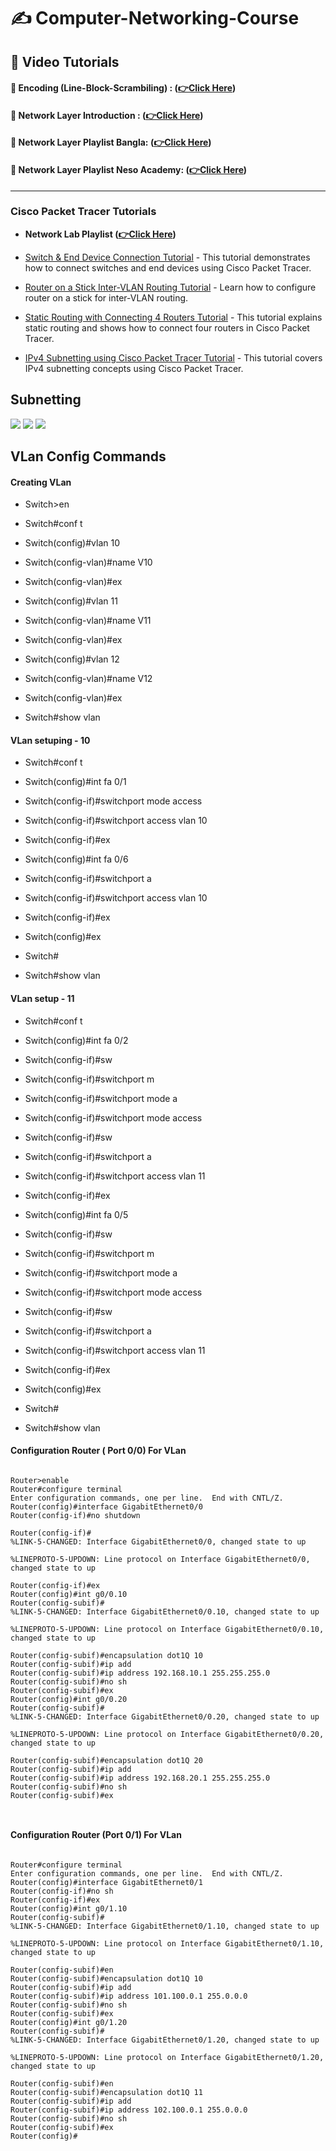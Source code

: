 # ✍️ Computer-Networking-Course


## 🎥 Video Tutorials
#### 🧠 Encoding (Line-Block-Scrambiling) : **([👉Click Here](https://youtube.com/playlist?list=PLncy2sD7w4YpbMkd6cF0kVH8SUM-VrpeQ))**

#### 🧠 Network Layer Introduction : **([👉Click Here](https://youtu.be/rW1jPlYgp_0))**

#### 🧠 Network Layer Playlist Bangla: **([👉Click Here](https://youtube.com/playlist?list=PLMW5djzR9cKPDaY5f30lC4VgqL9nRQG6g))**


#### 🧠 Network Layer Playlist Neso Academy: **([👉Click Here](https://youtube.com/playlist?list=PLBlnK6fEyqRi7E6_6rLC5N_v50TW6qlrf))**

<hr>

### Cisco Packet Tracer Tutorials

- **Network Lab Playlist ([👉Click Here](https://youtube.com/playlist?list=PLtPLcjdwym2mhii8gss61nvgLG609sf_H))**

- [Switch & End Device Connection Tutorial](https://www.youtube.com/watch?v=YZRQpZPp4E4&list=PLB57s6OrG8LjS4rXfvYZd95H5oHPabDcF&index=1) - This tutorial demonstrates how to connect switches and end devices using Cisco Packet Tracer.
- [Router on a Stick Inter-VLAN Routing Tutorial](https://www.youtube.com/watch?app=desktop&v=qwJlypSanLc) - Learn how to configure router on a stick for inter-VLAN routing.
- [Static Routing with Connecting 4 Routers Tutorial](https://www.youtube.com/watch?app=desktop&v=rZw_b0wpQ00) - This tutorial explains static routing and shows how to connect four routers in Cisco Packet Tracer.
- [IPv4 Subnetting using Cisco Packet Tracer Tutorial](https://www.youtube.com/watch?app=desktop&v=fvFr7K5SRlM) - This tutorial covers IPv4 subnetting concepts using Cisco Packet Tracer.

## Subnetting

![](img/1.png)
![](img/2.png)
![](img/3.png)

## VLan Config Commands

#### Creating VLan

- Switch>en
- Switch#conf t

- Switch(config)#vlan 10
- Switch(config-vlan)#name V10
- Switch(config-vlan)#ex
- Switch(config)#vlan 11
- Switch(config-vlan)#name V11
- Switch(config-vlan)#ex	
- Switch(config)#vlan 12
- Switch(config-vlan)#name V12
- Switch(config-vlan)#ex

- Switch#show vlan

#### VLan setuping - 10

- Switch#conf t
- Switch(config)#int fa 0/1
- Switch(config-if)#switchport mode access
- Switch(config-if)#switchport access vlan 10
- Switch(config-if)#ex

- Switch(config)#int fa 0/6
- Switch(config-if)#switchport a
- Switch(config-if)#switchport access vlan 10

- Switch(config-if)#ex
- Switch(config)#ex
- Switch#

- Switch#show vlan


#### VLan setup - 11

- Switch#conf t

- Switch(config)#int fa 0/2
- Switch(config-if)#sw
- Switch(config-if)#switchport m
- Switch(config-if)#switchport mode a
- Switch(config-if)#switchport mode access 
- Switch(config-if)#sw
- Switch(config-if)#switchport a
- Switch(config-if)#switchport access vlan 11
- Switch(config-if)#ex
- Switch(config)#int fa 0/5
- Switch(config-if)#sw
- Switch(config-if)#switchport m
- Switch(config-if)#switchport mode a
- Switch(config-if)#switchport mode access 
- Switch(config-if)#sw
- Switch(config-if)#switchport a
- Switch(config-if)#switchport access vlan 11
- Switch(config-if)#ex
- Switch(config)#ex
- Switch#


- Switch#show vlan

#### Configuration Router ( Port 0/0) For VLan

```code

Router>enable
Router#configure terminal
Enter configuration commands, one per line.  End with CNTL/Z.
Router(config)#interface GigabitEthernet0/0
Router(config-if)#no shutdown

Router(config-if)#
%LINK-5-CHANGED: Interface GigabitEthernet0/0, changed state to up

%LINEPROTO-5-UPDOWN: Line protocol on Interface GigabitEthernet0/0, changed state to up

Router(config-if)#ex
Router(config)#int g0/0.10 
Router(config-subif)#
%LINK-5-CHANGED: Interface GigabitEthernet0/0.10, changed state to up

%LINEPROTO-5-UPDOWN: Line protocol on Interface GigabitEthernet0/0.10, changed state to up

Router(config-subif)#encapsulation dot1Q 10
Router(config-subif)#ip add
Router(config-subif)#ip address 192.168.10.1 255.255.255.0
Router(config-subif)#no sh
Router(config-subif)#ex
Router(config)#int g0/0.20
Router(config-subif)#
%LINK-5-CHANGED: Interface GigabitEthernet0/0.20, changed state to up

%LINEPROTO-5-UPDOWN: Line protocol on Interface GigabitEthernet0/0.20, changed state to up

Router(config-subif)#encapsulation dot1Q 20
Router(config-subif)#ip add
Router(config-subif)#ip address 192.168.20.1 255.255.255.0
Router(config-subif)#no sh
Router(config-subif)#ex



```


#### Configuration Router (Port 0/1) For VLan

```code

Router#configure terminal
Enter configuration commands, one per line.  End with CNTL/Z.
Router(config)#interface GigabitEthernet0/1
Router(config-if)#no sh
Router(config-if)#ex
Router(config)#int g0/1.10
Router(config-subif)#
%LINK-5-CHANGED: Interface GigabitEthernet0/1.10, changed state to up

%LINEPROTO-5-UPDOWN: Line protocol on Interface GigabitEthernet0/1.10, changed state to up

Router(config-subif)#en
Router(config-subif)#encapsulation dot1Q 10
Router(config-subif)#ip add
Router(config-subif)#ip address 101.100.0.1 255.0.0.0
Router(config-subif)#no sh
Router(config-subif)#ex
Router(config)#int g0/1.20
Router(config-subif)#
%LINK-5-CHANGED: Interface GigabitEthernet0/1.20, changed state to up

%LINEPROTO-5-UPDOWN: Line protocol on Interface GigabitEthernet0/1.20, changed state to up

Router(config-subif)#en
Router(config-subif)#encapsulation dot1Q 11
Router(config-subif)#ip add
Router(config-subif)#ip address 102.100.0.1 255.0.0.0
Router(config-subif)#no sh
Router(config-subif)#ex
Router(config)#
```